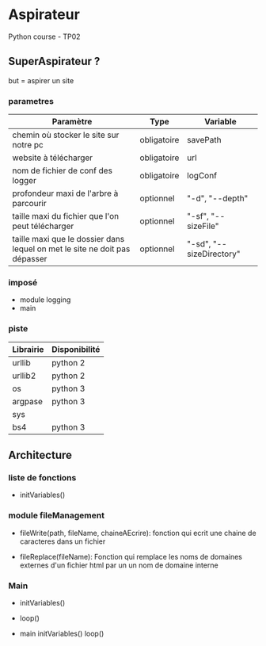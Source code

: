 # Aspirateur
Python course - TP02

## SuperAspirateur ?
but = aspirer un site

### parametres

|Paramètre|Type|Variable|
|---|---|---|
|chemin où stocker le site sur notre pc|obligatoire|savePath|
|website à télécharger|obligatoire|url|
|nom de fichier de conf des logger|obligatoire|logConf|
|profondeur maxi de l'arbre à parcourir|optionnel|"-d", "--depth"|
|taille maxi du fichier que l'on peut télécharger|optionnel|"-sf", "--sizeFile"|
|taille maxi que le dossier dans lequel on met le site ne doit pas dépasser|optionnel|"-sd", "--sizeDirectory"|


### imposé

- module logging
- main

### piste

|Librairie|Disponibilité|
|---|---|
|urllib| python 2|
|urllib2| python 2|
|os|python 3|
|argpase|python 3|
|sys||
|bs4|python 3|


## Architecture

### liste de fonctions

- initVariables()

### module fileManagement

- fileWrite(path, fileName, chaineAEcrire):
    fonction qui ecrit une chaine de caracteres dans un fichier

- fileReplace(fileName):
    Fonction qui remplace les noms de domaines externes d'un fichier html par un un nom de domaine interne

### Main

- initVariables()

- loop()

- main
	initVariables()
	loop()

